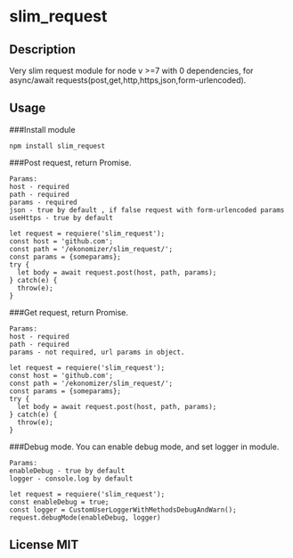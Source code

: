 # slim_request
## Description
Very slim request module for node v >=7 with 0 dependencies, for async/await requests(post,get,http,https,json,form-urlencoded).

## Usage
###Install module
```
npm install slim_request
```
###Post request, return Promise.
```
Params: 
host - required
path - required
params - required
json - true by default , if false request with form-urlencoded params
useHttps - true by default

let request = requiere('slim_request');
const host = 'github.com';
const path = '/ekonomizer/slim_request/';
const params = {someparams};
try {
  let body = await request.post(host, path, params); 
} catch(e) {
  throw(e);
}
```

###Get request, return Promise.
```
Params:
host - required
path - required
params - not required, url params in object.

let request = requiere('slim_request');
const host = 'github.com';
const path = '/ekonomizer/slim_request/';
const params = {someparams};
try {
  let body = await request.post(host, path, params);
} catch(e) {
  throw(e);
}
```

###Debug mode. You can enable debug mode, and set logger in module.
```
Params:
enableDebug - true by default
logger - console.log by default

let request = requiere('slim_request');
const enableDebug = true;
const logger = CustomUserLoggerWithMethodsDebugAndWarn();
request.debugMode(enableDebug, logger)
```
## License MIT

